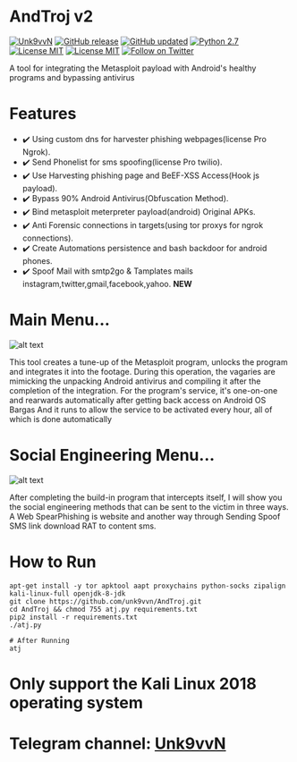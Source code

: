 # AndTroj v2
[![Unk9vvN](https://img.shields.io/badge/Unk9vvN-AndTroj-green.svg)](https://github.com/unk9vvn/AndTroj)
[![GitHub release](https://img.shields.io/badge/Last-Realase-green.svg)](https://github.com/unk9vvn/AndTroj/releases)
[![GitHub updated](https://img.shields.io/badge/build-version-yellow.svg)](https://github.com/unk9vvn/AndTroj/blob/master/others/version)
[![Python 2.7](https://img.shields.io/badge/python-2.7-blue.svg)](https://www.python.org/)
[![License MIT](https://img.shields.io/github/license/mashape/apistatus.svg)](https://github.com/unk9vvn/AndTroj/blob/master/LICENSE)
[![License MIT](https://img.shields.io/badge/telegram-channel-orange.svg)](https://t.me/Unk9vvN)
[![Follow on Twitter](https://img.shields.io/twitter/follow/espadrine.svg?label=Follow&style=social)](https://twitter.com/intent/follow?screen_name=unk9vvn)


A tool for integrating the Metasploit payload with Android's healthy programs and bypassing antivirus

# Features
- :heavy_check_mark: Using custom dns for harvester phishing webpages(license Pro Ngrok).
- :heavy_check_mark: Send Phonelist for sms spoofing(license Pro twilio).
- :heavy_check_mark: Use Harvesting phishing page and BeEF-XSS Access(Hook js payload).
- :heavy_check_mark: Bypass 90% Android Antivirus(Obfuscation Method).
- :heavy_check_mark: Bind metasploit meterpreter payload(android) Original APKs.
- :heavy_check_mark: Anti Forensic connections in targets(using tor proxys for ngrok connections).
- :heavy_check_mark: Create Automations persistence and bash backdoor for android phones.
- :heavy_check_mark: Spoof Mail with smtp2go & Tamplates mails instagram,twitter,gmail,facebook,yahoo. **NEW**


# Main Menu...

![alt text][logo]

[logo]: https://raw.githubusercontent.com/unk9vvn/AndTroj/master/others/Main-Menu.jpg "Logo Title Text 2"


This tool creates a tune-up of the Metasploit program, unlocks the program and integrates it into the footage. During this operation, the vagaries are mimicking the unpacking Android antivirus and compiling it after the completion of the integration. For the program's service, it's one-on-one and rearwards automatically after getting back access on Android OS Bargas And it runs to allow the service to be activated every hour, all of which is done automatically

# Social Engineering Menu...

![alt text](https://raw.githubusercontent.com/unk9vvn/AndTroj/master/others/Social-Menu.jpg)


After completing the build-in program that intercepts itself, I will show you the social engineering methods that can be sent to the victim in three ways. A Web SpearPhishing is website and another way through Sending Spoof SMS link download RAT to content sms.

# How to Run
```
apt-get install -y tor apktool aapt proxychains python-socks zipalign kali-linux-full openjdk-8-jdk
git clone https://github.com/unk9vvn/AndTroj.git
cd AndTroj && chmod 755 atj.py requirements.txt
pip2 install -r requirements.txt
./atj.py

# After Running
atj
```
# Only support the Kali Linux 2018 operating system

# Telegram channel: [Unk9vvN](https://t.me/Unk9vvN)
